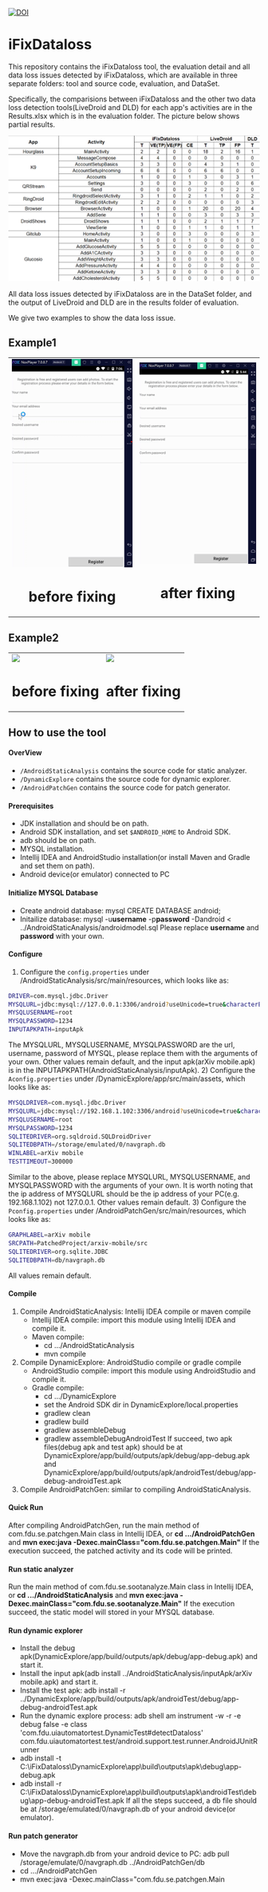 [![DOI](https://zenodo.org/badge/DOI/10.5281/zenodo.6540706.svg)](https://doi.org/10.5281/zenodo.6540706)
# iFixDataloss
This repository contains the iFixDataloss tool, the evaluation detail and all data loss issues detected by iFixDataloss, which are available in three separate folders: tool and source code, evaluation, and DataSet.

Specifically, the comparisions between iFixDataloss and the other two data loss detection tools(LiveDroid and DLD) for each app's activities are in the Results.xlsx which is in the evaluation folder. The picture below shows partial results.
<p align="left"><img src="pictures/results.png" /></div>

All data loss issues detected by iFixDataloss are in the DataSet folder, and the output of LiveDroid and DLD are in the results folder of evaluation.

We give two examples to show the data loss issue.

## Example1
<table><tr>
<td>
<div>
<img src="videos/dataloss1.gif" border=0>
<h1 align="center">before fixing</h1>
</div>
</td>
<td>
<div>
<img src="videos/fix1.gif" border=0>
<h1 align="center">after fixing</h1>
</div>
</td>
</tr></table>

## Example2
<table><tr>
<td>
<div>
<img src="videos/dataloss2.gif" border=0>
<h1 align="center">before fixing</h1>
</div>
</td>
<td>
<div>
<img src="videos/fix2.gif" border=0>
<h1 align="center">after fixing</h1>
</div>
</td>
</tr></table>

## How to use the tool

#### OverView
- ``/AndroidStaticAnalysis`` contains the source code for static analyzer.
- ``/DynamicExplore`` contains the source code for dynamic explorer. 
- ``/AndroidPatchGen`` contains the source code for patch generator.

#### Prerequisites
- JDK installation and should be on path.
- Android SDK installation, and set ``$ANDROID_HOME``  to Android SDK.
- adb should be on path.
- MYSQL installation.
- Intellij IDEA and AndroidStudio installation(or install Maven and Gradle and set them on path).
- Android device(or emulator) connected to PC

#### Initialize MYSQL Database
- Create android database: mysql CREATE DATABASE android;
- Initailize database: mysql -u**username** -p**password** -Dandroid < ../AndroidStaticAnalysis/androidmodel.sql Please replace **username** and **password** with your own.

#### Configure
1) Configure the ``config.properties`` under /AndroidStaticAnalysis/src/main/resources, which looks like as:
```bash
DRIVER=com.mysql.jdbc.Driver
MYSQLURL=jdbc:mysql://127.0.0.1:3306/android?useUnicode=true&characterEncoding=UTF-8&useSSL=false
MYSQLUSERNAME=root
MYSQLPASSWORD=1234
INPUTAPKPATH=inputApk
```
The MYSQLURL, MYSQLUSERNAME, MYSQLPASSWORD are the url, username, password of MYSQL, please replace them with the arguments of your own. Other values remain default, and the input apk(arXiv mobile.apk) is in the INPUTAPKPATH(AndroidStaticAnalysis/inputApk).
2) Configure the ``Aconfig.properties`` under /DynamicExplore/app/src/main/assets, which looks like as:
```bash
MYSQLDRIVER=com.mysql.jdbc.Driver
MYSQLURL=jdbc:mysql://192.168.1.102:3306/android?useUnicode=true&characterEncoding=UTF-8&useSSL=false
MYSQLUSERNAME=root
MYSQLPASSWORD=1234
SQLITEDRIVER=org.sqldroid.SQLDroidDriver
SQLITEDBPATH=/storage/emulated/0/navgraph.db
WINLABEL=arXiv mobile
TESTTIMEOUT=300000
```
Similar to the above, please replace MYSQLURL, MYSQLUSERNAME, and MYSQLPASSWORD with the arguments of your own. It is worth noting that the ip address of MYSQLURL should be the ip address of your PC(e.g. 192.168.1.102) not 127.0.0.1. Other values remain default.
3) Configure the ``Pconfig.properties`` under /AndroidPatchGen/src/main/resources, which looks like as:
```bash
GRAPHLABEL=arXiv mobile
SRCPATH=PatchedProject/arxiv-mobile/src
SQLITEDRIVER=org.sqlite.JDBC
SQLITEDBPATH=db/navgraph.db
```
All values remain default.
#### Compile
1) Compile AndroidStaticAnalysis: Intellij IDEA compile or maven compile
   - Intellij IDEA compile: import this module using Intellij IDEA and compile it.
   - Maven compile: 
     - cd .../AndroidStaticAnalysis 
     - mvn compile
2) Compile DynamicExplore: AndroidStudio compile or gradle compile
   - AndroidStudio compile: import this module using AndroidStudio and compile it.
   - Gradle compile:
     - cd .../DynamicExplore
	 - set the Android SDK dir in DynamicExplore/local.properties
	 - gradlew clean
     - gradlew build  
     - gradlew assembleDebug
	 - gradlew assembleDebugAndroidTest
   If succeed, two apk files(debug apk and test apk) should be at DynamicExplore/app/build/outputs/apk/debug/app-debug.apk and DynamicExplore/app/build/outputs/apk/androidTest/debug/app-debug-androidTest.apk
3) Compile AndroidPatchGen: similar to compiling AndroidStaticAnalysis.

#### Quick Run
After compiling AndroidPatchGen, run the main method of com.fdu.se.patchgen.Main class in Intellij IDEA, or **cd .../AndroidPatchGen** and **mvn exec:java -Dexec.mainClass="com.fdu.se.patchgen.Main"**
If the execution succeed, the patched activity and its code will be printed.

#### Run static analyzer
Run the main method of com.fdu.se.sootanalyze.Main class in Intellij IDEA, or **cd .../AndroidStaticAnalysis** and **mvn exec:java -Dexec.mainClass="com.fdu.se.sootanalyze.Main"**
If the execution succeed, the static model will stored in your MYSQL database.
#### Run dynamic explorer
- Install the debug apk(DynamicExplore/app/build/outputs/apk/debug/app-debug.apk) and start it.
- Install the input apk(adb install ../AndroidStaticAnalysis/inputApk/arXiv mobile.apk) and start it. 
- Install the test apk: adb install -r ../DynamicExplore/app/build/outputs/apk/androidTest/debug/app-debug-androidTest.apk
- Run the dynamic explore process: adb shell am instrument -w -r -e debug false -e class 'com.fdu.uiautomatortest.DynamicTest#detectDataloss' com.fdu.uiautomatortest.test/android.support.test.runner.AndroidJUnitRunner
- adb install -t C:\iFixDataloss\DynamicExplore\app\build\outputs\apk\debug\app-debug.apk
- adb install -r C:\iFixDataloss\DynamicExplore\app\build\outputs\apk\androidTest\debug\app-debug-androidTest.apk
If all the steps succeed, a db file should be at /storage/emulated/0/navgraph.db of your android device(or emulator).
#### Run patch generator
- Move the navgraph.db from your android device to PC: adb pull /storage/emulate/0/navgraph.db ../AndroidPatchGen/db
- cd .../AndroidPatchGen
- mvn exec:java -Dexec.mainClass="com.fdu.se.patchgen.Main
